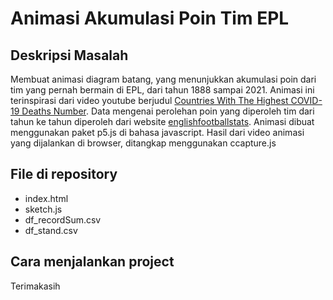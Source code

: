 # Animasi Akumulasi Poin Tim EPL

## Deskripsi Masalah

Membuat animasi diagram batang, yang menunjukkan akumulasi poin dari tim yang pernah bermain di EPL, dari tahun 1888 sampai 2021. Animasi ini terinspirasi dari video
youtube berjudul [Countries With The Highest COVID-19 Deaths Number](https://www.youtube.com/watch?v=Yeh1FzHHO80). Data mengenai perolehan poin yang diperoleh tim dari 
tahun ke tahun diperoleh dari website [englishfootballstats](http://www.englishfootballstats.co.uk/leaguetables.htm). Animasi
dibuat menggunakan paket p5.js di bahasa javascript. Hasil dari video animasi yang dijalankan di 
browser, ditangkap menggunakan ccapture.js

## File di repository
* index.html
* sketch.js
* df_recordSum.csv
* df_stand.csv

## Cara menjalankan project


Terimakasih

